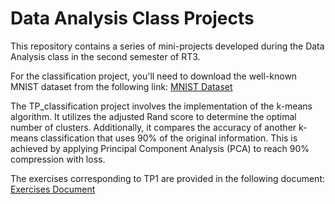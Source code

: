 # Data Analysis Class Projects

This repository contains a series of mini-projects developed during the Data Analysis class in the second semester of RT3.

For the classification project, you'll need to download the well-known MNIST dataset from the following link: [MNIST Dataset](https://drive.google.com/file/d/1Dhg_hZmfHQoWBY35dg-Tq-CEwahUxgac/view?usp=sharing)

The TP_classification project involves the implementation of the k-means algorithm. It utilizes the adjusted Rand score to determine the optimal number of clusters. Additionally, it compares the accuracy of another k-means classification that uses 90% of the original information. This is achieved by applying Principal Component Analysis (PCA) to reach 90% compression with loss.

The exercises corresponding to TP1 are provided in the following document: [Exercises Document](https://drive.google.com/file/d/17eB-peaKBAMR-FFs9_eAtZ6C4v92oy7o/view?usp=sharing)
